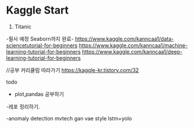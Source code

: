 # Kaggle Start


1. Titanic



-필사 예정
Seaborn까지 완료-
https://www.kaggle.com/kanncaa1/data-sciencetutorial-for-beginners
https://www.kaggle.com/kanncaa1/machine-learning-tutorial-for-beginners
https://www.kaggle.com/kanncaa1/deep-learning-tutorial-for-beginners

//공부 커리큘럼 따라가기
https://kaggle-kr.tistory.com/32

todo
- plot,pandas 공부하기

-레포 정리하기.


-anomaly detection
mvtech
gan vae style lstm+yolo

